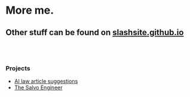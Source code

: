 # More me.
## Other stuff can be found on [slashsite.github.io](https://slashsite.github.io)
<br/><br/>

### Projects
- [AI law article suggestions](./ailaws/index.html)
- [The Salvo Engineer](./se/index.md)
